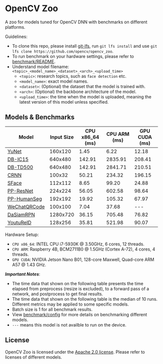 # OpenCV Zoo

A zoo for models tuned for OpenCV DNN with benchmarks on different platforms.

Guidelines:
- To clone this repo, please install [git-lfs](https://git-lfs.github.com/), run `git lfs install` and use `git lfs clone https://github.com/opencv/opencv_zoo`.
- To run benchmark on your hardware settings, please refer to [benchmark/README](./benchmark/README.md).
- Understand model filename: `<topic>_<model_name>_<dataset>_<arch>_<upload_time>`
    - `<topic>`: research topics, such as `face detection` etc.
    - `<model_name>`: exact model names.
    - `<dataset>`: (Optional) the dataset that the model is trained with.
    - `<arch>`: (Optional) the backbone architecture of the model.
    - `<upload_time>`: the time when the model is uploaded, meaning the latest version of this model unless specified.

## Models & Benchmarks

| Model | Input Size | CPU x86_64 (ms) | CPU ARM (ms) | GPU CUDA (ms) |
|-------|------------|-----------------|--------------|---------------|
| [YuNet](./models/face_detection_yunet)   | 160x120 | 1.45   | 6.22    | 12.18 |
| [DB-IC15](./models/text_detection_db)    | 640x480 | 142.91 | 2835.91 | 208.41 |
| [DB-TD500](./models/text_detection_db)   | 640x480 | 142.91 | 2841.71 | 210.51 |
| [CRNN](./models/text_recognition_crnn)   | 100x32  | 50.21  | 234.32  | 196.15 |
| [SFace](./models/face_recognition_sface) | 112x112 | 8.65 | 99.20 | 24.88 |
| [PP-ResNet](./models/image_classification_ppresnet) | 224x224 | 56.05 | 602.58 | 98.64 |
| [PP-HumanSeg](./models/human_segmentation_pphumanseg) | 192x192 | 19.92 | 105.32 | 67.97 |
| [WeChatQRCode](./models/qrcode_wechatqrcode) | 100x100 | 7.04 | 37.68 | --- |
| [DaSiamRPN](./models/object_tracking_dasiamrpn) | 1280x720 | 36.15 | 705.48 | 76.82 |
| [YoutuReID](./models/person_reid_youtureid) | 128x256 | 35.81 | 521.98 | 90.07 |

Hardware Setup:
- `CPU x86_64`: INTEL CPU i7-5930K @ 3.50GHz, 6 cores, 12 threads.
- `CPU ARM`: Raspberry 4B, BCM2711B0 @ 1.5GHz (Cortex A-72), 4 cores, 4 threads.
- `GPU CUDA`: NVIDIA Jetson Nano B01, 128-core Maxwell, Quad-core ARM A57 @ 1.43 GHz.

***Important Notes***:
- The time data that shown on the following table presents the time elapsed from preprocess (resize is excluded), to a forward pass of a network, and postprocess to get final results.
- The time data that shown on the following table is the median of 10 runs. Different metrics may be applied to some specific models.
- Batch size is 1 for all benchmark results.
- View [benchmark/config](./benchmark/config) for more details on benchmarking different models.
- `---` means this model is not availble to run on the device.

## License

OpenCV Zoo is licensed under the [Apache 2.0 license](./LICENSE). Please refer to licenses of different models.

